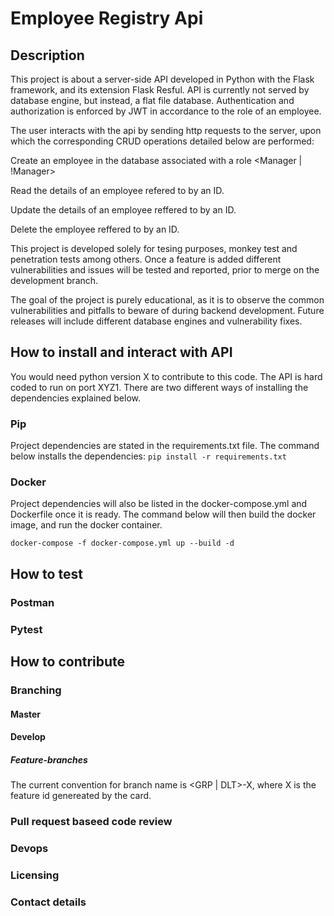 # Employee Registry Api

## Description

This project is about a server-side API developed in Python with the Flask framework, and its extension Flask Resful.
API is currently not served by database engine, but instead, a flat file database. Authentication and authorization is enforced by JWT in accordance to the role of an employee.

The user interacts with the api by sending http requests to the server, upon which the corresponding CRUD operations detailed below are performed:

Create an employee in the database associated with a role <Manager | !Manager>

Read the details of an employee refered to by an ID.

Update the details of an employee reffered to by an ID.

Delete the employee reffered to by an ID.

This project is developed solely for tesing purposes, monkey test and penetration tests among others. Once a feature is added different vulnerabilities and issues will be tested and reported, prior to merge on the development branch.

The goal of the project is purely educational, as it is to observe the common vulnerabilities and pitfalls to beware of during backend development. Future releases will include different database engines and vulnerability fixes.

## How to install and interact with API

You would need python version X to contribute to this code. The API is hard coded to run on port XYZ1. There are two different ways of installing the dependencies explained below.

### Pip 
Project dependencies are stated in the requirements.txt file. The command below installs the dependencies:
`pip install -r requirements.txt`

### Docker
Project dependencies will also be listed in the docker-compose.yml and Dockerfile once it is ready.
The command below will then build the docker image, and run the docker container.

`docker-compose -f docker-compose.yml up --build -d`

## How to test

### Postman

### Pytest


## How to contribute

### Branching

#### Master

#### Develop

  ##### Feature-branches
  The current convention for branch name is <GRP | DLT>-X, where X is the feature id genereated by the card.


### Pull request baseed code review

### Devops

### Licensing

### Contact details
